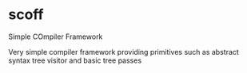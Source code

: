 # scoff
Simple COmpiler Framework

Very simple compiler framework providing primitives such as abstract syntax tree visitor and basic tree passes

